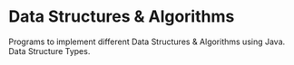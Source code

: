 # Data Structures & Algorithms
Programs to implement different Data Structures &amp; Algorithms using Java.<br/>
Data Structure Types.

